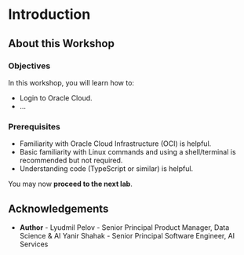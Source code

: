 # Introduction

## About this Workshop

### Objectives

In this workshop, you will learn how to:

* Login to Oracle Cloud.
* ...

### Prerequisites

* Familiarity with Oracle Cloud Infrastructure (OCI) is helpful.
* Basic familiarity with Linux commands and using a shell/terminal is recommended but not required.
* Understanding code (TypeScript or similar) is helpful.

You may now **proceed to the next lab**.

## **Acknowledgements**

* **Author** -
Lyudmil Pelov - Senior Principal Product Manager, Data Science & AI
Yanir Shahak - Senior Principal Software Engineer, AI Services
